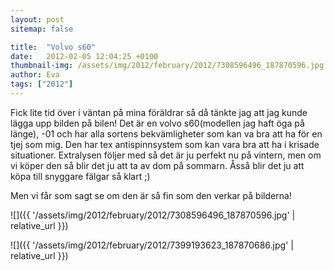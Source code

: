 ```yaml
---
layout: post
sitemap: false

title:  "Volvo s60"
date:   2012-02-05 12:04:25 +0100
thumbnail-img: /assets/img/2012/february/2012/7308596496_187870596.jpg
author: Eva
tags: ["2012"]
---
```


Fick lite tid över i väntan på mina föräldrar så då tänkte jag att jag kunde lägga upp bilden på bilen! Det är en volvo s60(modellen jag haft öga på länge), -01 och har alla sortens bekvämligheter som kan va bra att ha för en tjej som mig. Den har tex antispinnsystem som kan vara bra att ha i krisade situationer. Extralysen följer med så det är ju perfekt nu på vintern, men om vi köper den så blir det ju att ta av dom på sommarn. Åsså blir det ju att köpa till snyggare fälgar så klart ;) 

Men vi får som sagt se om den är så fin som den verkar på bilderna!

![]({{ '/assets/img/2012/february/2012/7308596496_187870596.jpg'  | relative_url }})

![]({{ '/assets/img/2012/february/2012/7399193623_187870686.jpg'  | relative_url }})

